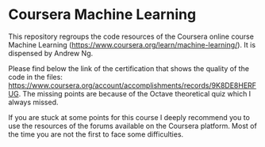 # Coursera Machine Learning

This repository regroups the code resources of the Coursera online course Machine Learning (https://www.coursera.org/learn/machine-learning/). It is dispensed by Andrew Ng. 

Please find below the link of the certification that shows the quality of the code in the files: https://www.coursera.org/account/accomplishments/records/9K8DE8HERFUG. 
The missing points are because of the Octave theoretical quiz which I always missed. 

If you are stuck at some points for this course I deeply recommend you to use the resources of the forums available on the Coursera platform. Most of the time you are not the first to face some difficulties. 
